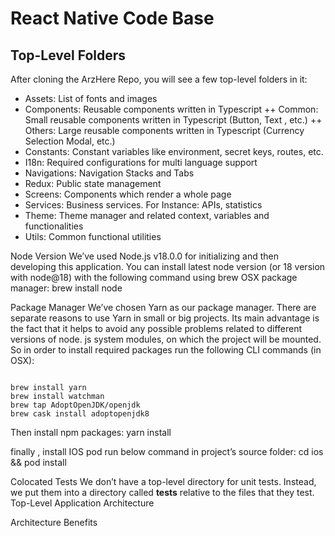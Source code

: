 # React Native Code Base

## Top-Level Folders

After cloning the ArzHere Repo, you will see a few top-level folders in it:
+ Assets: List of fonts and images
+ Components: Reusable components written in Typescript
++  Common: Small reusable components written in Typescript (Button, Text , etc.)
++  Others: Large reusable components written in Typescript (Currency Selection Modal, etc.)
+ Constants: Constant variables like environment, secret keys, routes, etc. 
+ I18n: Required configurations for multi language support
+ Navigations: Navigation Stacks and Tabs
+ Redux: Public state management
+ Screens: Components which render a whole page
+ Services: Business services. For Instance: APIs, statistics 
+ Theme: Theme manager and related context, variables and functionalities
+ Utils: Common functional utilities



Node Version
We’ve used Node.js v18.0.0 for initializing and then developing this application. You can install latest node version (or 18 version with node@18) with the following command using brew OSX package manager:
brew install node


Package Manager
We’ve chosen Yarn as our package manager. There are separate reasons to use Yarn in small or big projects. Its main advantage is the fact that it helps to avoid any possible problems related to different versions of node. js system modules, on which the project will be mounted.
So in order to install required packages run the following CLI commands (in OSX):
<pre><code>
brew install yarn
brew install watchman
brew tap AdoptOpenJDK/openjdk
brew cask install adoptopenjdk8
</code></pre>

Then install npm packages:
yarn install


finally , install IOS pod run below command in project’s source folder:
cd ios && pod install


Colocated Tests
We don’t have a top-level directory for unit tests. Instead, we put them into a directory called __tests__ relative to the files that they test.
Top-Level Application Architecture





Architecture Benefits

